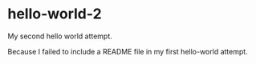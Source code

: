 # hello-world-2
My second hello world attempt.<p>
Because I failed to include a README file in my first hello-world attempt.
